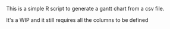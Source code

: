 This is a simple R script to generate a gantt chart from a csv file.

It's a WIP and it still requires all the columns to be defined